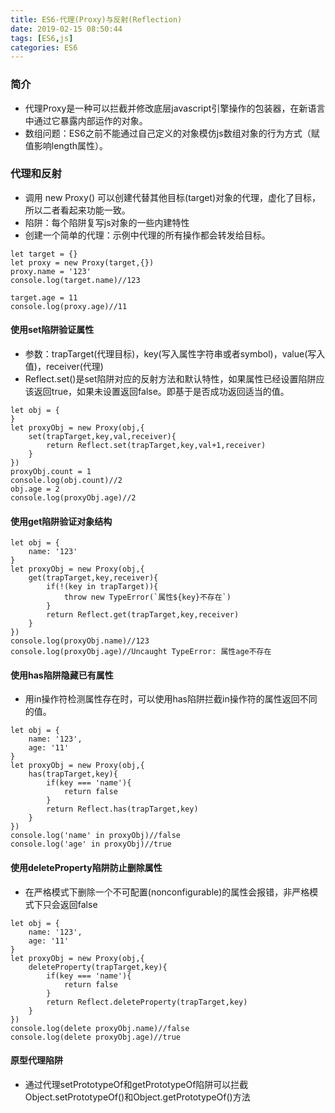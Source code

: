 ```yaml
---
title: ES6-代理(Proxy)与反射(Reflection)
date: 2019-02-15 08:50:44
tags: [ES6,js]
categories: ES6
---
```


### 简介
- 代理Proxy是一种可以拦截并修改底层javascript引擎操作的包装器，在新语言中通过它暴露内部运作的对象。
- 数组问题：ES6之前不能通过自己定义的对象模仿js数组对象的行为方式（赋值影响length属性）。
### 代理和反射
- 调用 new Proxy() 可以创建代替其他目标(target)对象的代理，虚化了目标，所以二者看起来功能一致。
- 陷阱：每个陷阱复写js对象的一些内建特性
- 创建一个简单的代理：示例中代理的所有操作都会转发给目标。
```
let target = {}
let proxy = new Proxy(target,{})
proxy.name = '123'
console.log(target.name)//123

target.age = 11
console.log(proxy.age)//11
```
#### 使用set陷阱验证属性
- 参数：trapTarget(代理目标)，key(写入属性字符串或者symbol)，value(写入值)，receiver(代理)
- Reflect.set()是set陷阱对应的反射方法和默认特性，如果属性已经设置陷阱应该返回true，如果未设置返回false。即基于是否成功返回适当的值。
```
let obj = {
}
let proxyObj = new Proxy(obj,{
    set(trapTarget,key,val,receiver){
        return Reflect.set(trapTarget,key,val+1,receiver)
    }
})
proxyObj.count = 1
console.log(obj.count)//2
obj.age = 2
console.log(proxyObj.age)//2
```
#### 使用get陷阱验证对象结构
```
let obj = {
    name: '123'
}
let proxyObj = new Proxy(obj,{
    get(trapTarget,key,receiver){
        if(!(key in trapTarget)){
            throw new TypeError(`属性${key}不存在`)
        }
        return Reflect.get(trapTarget,key,receiver)
    }
})
console.log(proxyObj.name)//123
console.log(proxyObj.age)//Uncaught TypeError: 属性age不存在
```
#### 使用has陷阱隐藏已有属性
- 用in操作符检测属性存在时，可以使用has陷阱拦截in操作符的属性返回不同的值。
```
let obj = {
    name: '123',
    age: '11'
}
let proxyObj = new Proxy(obj,{
    has(trapTarget,key){
        if(key === 'name'){
            return false
        }
        return Reflect.has(trapTarget,key)
    }
})
console.log('name' in proxyObj)//false
console.log('age' in proxyObj)//true
```
#### 使用deleteProperty陷阱防止删除属性
- 在严格模式下删除一个不可配置(nonconfigurable)的属性会报错，非严格模式下只会返回false
```
let obj = {
    name: '123',
    age: '11'
}
let proxyObj = new Proxy(obj,{
    deleteProperty(trapTarget,key){
        if(key === 'name'){
            return false
        }
        return Reflect.deleteProperty(trapTarget,key)
    }
})
console.log(delete proxyObj.name)//false
console.log(delete proxyObj.age)//true
```
#### 原型代理陷阱
- 通过代理setPrototypeOf和getPrototypeOf陷阱可以拦截Object.setPrototypeOf()和Object.getPrototypeOf()方法
